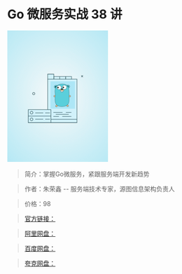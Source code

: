 # Go 微服务实战 38 讲

![img](../../assets/Cgp9HWGJ4XuAHtDNAABFLLEpSWs374.png)

> 简介：掌握Go微服务，紧跟服务端开发新趋势

> 作者：朱荣鑫 -- 服务端技术专家，源图信息架构负责人

> 价格：98

> [官方链接：]()

> [阿里网盘：]()

> [百度网盘：]()

> [夸克网盘：]()
